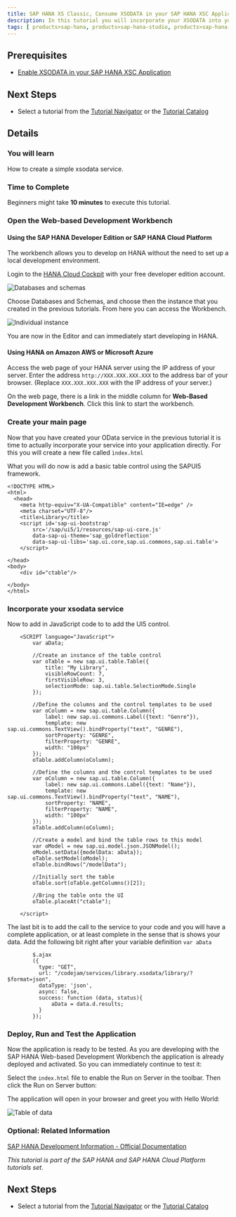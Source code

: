 ```yaml
---
title: SAP HANA XS Classic, Consume XSODATA in your SAP HANA XSC Application
description: In this tutorial you will incorporate your XSODATA into your SAP HANA XSC application.
tags: [ products>sap-hana, products>sap-hana-studio, products>sap-hana-cloud-platform, topic>sql, topic>big-data, tutorial>beginner]
---
```


## Prerequisites  
- [Enable XSODATA in your SAP HANA XSC Application](http://go.sap.com/developer/tutorials/hana-xsodata.html)

## Next Steps
 - Select a tutorial from the [Tutorial Navigator](http://go.sap.com/developer/tutorial-navigator.html) or the [Tutorial Catalog](http://go.sap.com/developer/tutorials.html)


## Details

### You will learn  
How to create a simple xsodata service.

### Time to Complete
Beginners might take **10 minutes** to execute this tutorial.


### Open the Web-based Development Workbench

#### Using the SAP HANA Developer Edition or SAP HANA Cloud Platform
The workbench allows you to develop on HANA without the need to set up a local development environment.

Login to the [HANA Cloud Cockpit](https://account.hanatrial.ondemand.com/cockpit) with your free developer edition account.

![Databases and schemas](https://raw.githubusercontent.com/SAPDocuments/Tutorials/master/tutorials/hana-consume-xsodata/1.png)

Choose Databases and Schemas, and choose then the instance that you created in the previous tutorials. From here you can access the Workbench.

![Individual instance](https://raw.githubusercontent.com/SAPDocuments/Tutorials/master/tutorials/hana-consume-xsodata/2.png)

You are now in the Editor and can immediately start developing in HANA.

#### Using HANA on Amazon AWS or Microsoft Azure

Access the web page of your HANA server using the IP address of your server.  Enter the address `http://XXX.XXX.XXX.XXX` to the address bar of your browser. (Replace `XXX.XXX.XXX.XXX` with the IP address of your server.)

On the web page, there is a link in the middle column for **Web-Based Development Workbench**.  Click this link to start the workbench.

### Create your main page

Now that you have created your OData service in the previous tutorial it is time to actually incorporate your service into your application directly. For this you will create a new file called `ìndex.html` 

What you will do now is add a basic table control using the SAPUI5 framework.

```
<!DOCTYPE HTML><html>  <head>    <meta http-equiv="X-UA-Compatible" content="IE=edge" />    <meta charset="UTF-8"/>    <title>Library</title>      <script id='sap-ui-bootstrap'         src='/sap/ui5/1/resources/sap-ui-core.js'          data-sap-ui-theme='sap_goldreflection'          data-sap-ui-libs='sap.ui.core,sap.ui.commons,sap.ui.table'>    </script></head><body>	<div id="ctable"/>	</body></html>
```

### Incorporate your xsodata service

Now to add in JavaScript code to to add the UI5 control.

```
    <SCRIPT language="JavaScript">        var aData;                //Create an instance of the table control        var oTable = new sap.ui.table.Table({        	title: "My Library",        	visibleRowCount: 7,        	firstVisibleRow: 3,        	selectionMode: sap.ui.table.SelectionMode.Single        });                //Define the columns and the control templates to be used        var oColumn = new sap.ui.table.Column({        	label: new sap.ui.commons.Label({text: "Genre"}),        	template: new sap.ui.commons.TextView().bindProperty("text", "GENRE"),        	sortProperty: "GENRE",        	filterProperty: "GENRE",        	width: "100px"        });        oTable.addColumn(oColumn);        //Define the columns and the control templates to be used        var oColumn = new sap.ui.table.Column({        	label: new sap.ui.commons.Label({text: "Name"}),        	template: new sap.ui.commons.TextView().bindProperty("text", "NAME"),        	sortProperty: "NAME",        	filterProperty: "NAME",        	width: "100px"        });        oTable.addColumn(oColumn);                     //Create a model and bind the table rows to this model        var oModel = new sap.ui.model.json.JSONModel();        oModel.setData({modelData: aData});        oTable.setModel(oModel);        oTable.bindRows("/modelData");                //Initially sort the table        oTable.sort(oTable.getColumns()[2]);                //Bring the table onto the UI         oTable.placeAt("ctable");	</script>
```

The last bit is to add the call to the service to your code and you will have a complete application, or at least complete in the sense that is shows your data. Add the following bit right after your variable definition `var aData`

```
        $.ajax        ({          type: "GET",          url: "/codejam/services/library.xsodata/library/?$format=json",          dataType: 'json',          async: false,          success: function (data, status){        	  aData = data.d.results;          }        });
```

### Deploy, Run and Test the Application

Now the application is ready to be tested. As you are developing with the SAP HANA Web-based Development Workbench the application is already deployed and activated. So you can immediately continue to test it:

Select the `index.html` file to enable the Run on Server in the toolbar. Then click the Run on Server button:

The application will open in your browser and greet you with Hello World:

![Table of data](https://raw.githubusercontent.com/SAPDocuments/Tutorials/master/tutorials/hana-consume-xsodata/3.png)


### Optional: Related Information
[SAP HANA Development Information - Official Documentation](http://help.sap.com/hana_platform#section6)


*This tutorial is part of the SAP HANA and SAP HANA Cloud Platform tutorials set.*

## Next Steps
 - Select a tutorial from the [Tutorial Navigator](http://go.sap.com/developer/tutorial-navigator.html) or the [Tutorial Catalog](http://go.sap.com/developer/tutorials.html)

